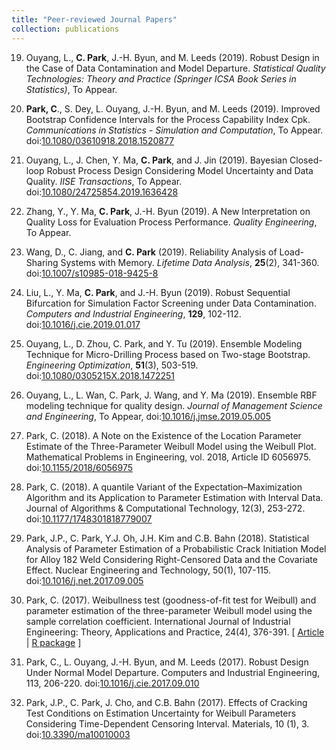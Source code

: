 ```yaml
---
title: "Peer-reviewed Journal Papers"
collection: publications
---
```

<!-- YEAR 2019 -->
19. Ouyang, L., **C. Park**, J.-H. Byun, and M. Leeds (2019). Robust Design in the Case of Data Contamination and Model Departure.
_Statistical Quality Technologies: Theory and Practice (Springer ICSA Book Series in Statistics)_, To Appear.

19. **Park, C**., S. Dey, L. Ouyang, J.-H. Byun, and M. Leeds (2019).
Improved Bootstrap Confidence Intervals for the Process Capability Index Cpk.
_Communications in Statistics - Simulation and Computation_,
To Appear.
doi:[10.1080/03610918.2018.1520877](https://doi.org/10.1080/03610918.2018.1520877)

19. Ouyang, L., J. Chen, Y. Ma, **C. Park**, and J. Jin (2019).
Bayesian Closed-loop Robust Process Design Considering Model Uncertainty and Data Quality.
_IISE Transactions_,
To Appear.
doi:[10.1080/24725854.2019.1636428](https://doi.org/10.1080/24725854.2019.1636428)

19. Zhang, Y., Y. Ma, **C. Park**, J.-H. Byun (2019).
 A New Interpretation on Quality Loss for Evaluation Process Performance.
_Quality Engineering_, To Appear.

19.  Wang, D., C. Jiang, and **C. Park** (2019).
Reliability Analysis of Load-Sharing Systems with Memory.
_Lifetime Data Analysis_,  **25**(2), 341-360.
doi:[10.1007/s10985-018-9425-8](https://doi.org/10.1007/s10985-018-9425-8)

19.  Liu, L., Y. Ma, **C. Park**, and J.-H. Byun (2019).
Robust Sequential Bifurcation for Simulation Factor Screening under Data Contamination.
_Computers and Industrial Engineering_, **129**, 102-112.
doi:[10.1016/j.cie.2019.01.017](https://doi.org/10.1016/j.cie.2019.01.017)

19. Ouyang, L., D. Zhou, C. Park, and  Y. Tu (2019).
Ensemble Modeling Technique for Micro-Drilling Process based on Two-stage Bootstrap.
_Engineering Optimization_, **51**(3), 503-519.
doi:[10.1080/0305215X.2018.1472251](https://doi.org/10.1080/0305215X.2018.1472251)

19. Ouyang, L., L. Wan, C. Park, J. Wang, and Y. Ma (2019).
Ensemble RBF modeling technique for quality design.
_Journal of Management Science and Engineering_, To Appear,
doi:[10.1016/j.jmse.2019.05.005](https://doi.org/10.1016/j.jmse.2019.05.005)


18. Park, C. (2018). 
A Note on the Existence of the Location Parameter Estimate of the Three-Parameter Weibull Model using the Weibull Plot. Mathematical Problems in Engineering, vol. 2018, Article ID 6056975. 
doi:[10.1155/2018/6056975](https://doi.org/0.1155/2018/6056975)

18. Park, C. (2018). A quantile Variant of the Expectation–Maximization Algorithm and its Application to Parameter Estimation with Interval Data.  Journal of Algorithms & Computational Technology,  12(3), 253-272. 
doi:[10.1177/1748301818779007](https://doi.org/10.1177/1748301818779007)


18. Park, J.P., C. Park, Y.J. Oh, J.H. Kim and C.B. Bahn (2018). 
Statistical Analysis of Parameter Estimation of a Probabilistic Crack Initiation Model for Alloy 182 Weld Considering Right-Censored Data and the Covariate Effect. Nuclear Engineering and Technology, 50(1), 107-115. 
doi:[10.1016/j.net.2017.09.005](10.1016/j.net.2017.09.005)


17. Park, C. (2017). 
Weibullness test (goodness-of-fit test for Weibull) and parameter estimation of the three-parameter Weibull model using the sample correlation coefficient. International Journal of Industrial Engineering: Theory, Applications and Practice, 24(4), 376-391.
[ [Article](http://journals.sfu.ca/ijietap/index.php/ijie/article/view/2848) | [R package](https://cran.r-project.org/web/packages/weibullness/index.html) ]

17. Park, C., L. Ouyang, J.-H. Byun, and M. Leeds (2017). Robust Design Under Normal Model Departure. Computers and Industrial Engineering, 113, 206-220. 
doi:[10.1016/j.cie.2017.09.010](https://doi.org/10.1016/j.cie.2017.09.010)


17. Park, J.P., C. Park,  J. Cho, and C.B. Bahn (2017). Effects of Cracking Test Conditions on Estimation Uncertainty for Weibull Parameters Considering Time-Dependent Censoring Interval. Materials, 10 (1), 3. 
doi:[10.3390/ma10010003](https://doi.org/10.3390/ma10010003)




